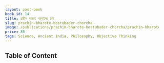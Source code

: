 ```yaml
---
layout: post-book
book_id: 14
title: প্রাচীন ভারতে বস্তুবাদের চর্চা
slug: prachin-bharote-bostubader-chorcha
image: /publications/prachin-bharote-bostubader-chorcha/prachin-bharote-bostubader-chorcha-cover.jpg
price: 80
tags: Science, Ancient India, Philosophy, Objective Thinking
---
```

## Table of Content
